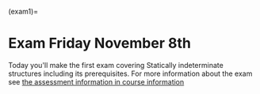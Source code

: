 (exam1)=
# Exam Friday November 8th

Today you'll make the first exam covering Statically indeterminate structures including its prerequisites. For more information about the exam see [the assessment information in course information](exam)
